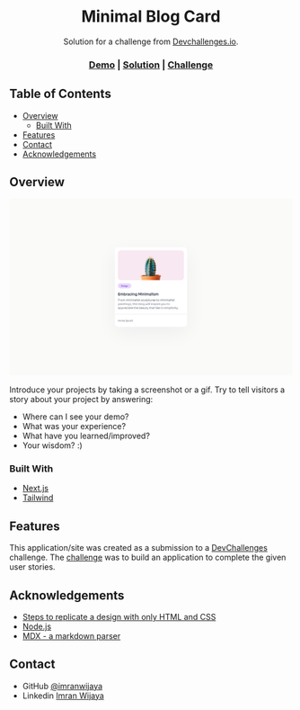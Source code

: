 <h1 align="center">Minimal Blog Card</h1>

<div align="center">Solution for a challenge from <a href="https://devchallenges.io" target="_blank">Devchallenges.io</a>.</div>

<div align="center">
  <h3>
    <a href="https://devchallenges-solutions.vercel.app/responsive-web-developer/minimal-blog-card">Demo</a>
    <span> | </span>
    <a href="https://github.com/imranwijaya/devchallenges/tree/main/src/app/responsive-web-developer/minimal-blog-card">Solution</a>
    <span> | </span>
    <a href="https://devchallenges.io/challenge/27">Challenge</a>
  </h3>
</div>

## Table of Contents

- [Overview](#overview)
  - [Built With](#built-with)
- [Features](#features)
- [Contact](#contact)
- [Acknowledgements](#acknowledgements)

<!-- OVERVIEW -->

## Overview

![screenshot](https://raw.githubusercontent.com/imranwijaya/devchallenges/main/public/asset/responsive-web-developer/screenshot/minimal-blog-card-desktop.png)

Introduce your projects by taking a screenshot or a gif. Try to tell visitors a story about your project by answering:

- Where can I see your demo?
- What was your experience?
- What have you learned/improved?
- Your wisdom? :)

### Built With

<!-- This section should list any major frameworks that you built your project using. Here are a few examples.-->

- [Next.js](https://nextjs.org/)
- [Tailwind](https://tailwindcss.com/)

## Features

<!-- List the features of your application or follow the template. Don't share the figma file here :) -->

This application/site was created as a submission to a [DevChallenges](https://devchallenges.io/challenges) challenge. The [challenge](https://devchallenges.io/challenge/27) was to build an application to complete the given user stories.

## Acknowledgements

<!-- This section should list any articles or add-ons/plugins that helps you to complete the project. This is optional but it will help you in the future. For example -->

- [Steps to replicate a design with only HTML and CSS](https://devchallenges-blogs.web.app/how-to-replicate-design/)
- [Node.js](https://nodejs.org/)
- [MDX - a markdown parser](https://mdxjs.com/)

## Contact

- GitHub [@imranwijaya](https://github.com/imranwijaya)
- Linkedin [Imran Wijaya](https://www.linkedin.com/in/imranwijaya)
